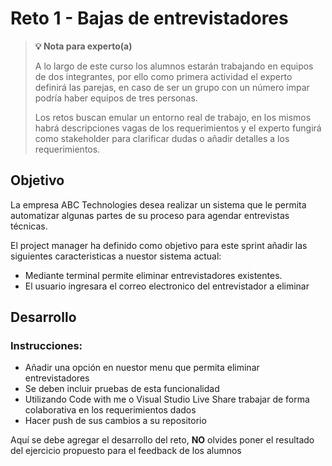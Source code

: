 # Reto 1 - Bajas de entrevistadores


>**💡 Nota para experto(a)**
> 
> A lo largo de este curso los alumnos estarán trabajando en equipos de dos integrantes, por ello como primera actividad el experto definirá las parejas, en caso de ser un grupo con un número impar podría haber equipos de tres personas.
>
> Los retos buscan emular un entorno real de trabajo, en los mismos habrá descripciones vagas de los requerimientos y el experto fungirá como stakeholder para clarificar dudas o añadir detalles a los requerimientos.

## Objetivo

La empresa ABC Technologies desea realizar un sistema que le permita automatizar algunas partes de su proceso para agendar entrevistas técnicas. 

El project manager ha definido como objetivo para este sprint añadir las siguientes caracteristicas a nuestor sistema actual:

- Mediante terminal permite eliminar entrevistadores existentes.
- El usuario ingresara el correo electronico del entrevistador a eliminar


## Desarrollo

### Instrucciones:

- Añadir una opción en nuestor menu que permita eliminar entrevistadores
- Se deben incluir pruebas de esta funcionalidad
- Utilizando Code with me o Visual Studio Live Share trabajar de forma colaborativa en los requerimientos dados
- Hacer push de sus cambios a su repositorio





Aquí se debe agregar el desarrollo del reto, **NO** olvides poner el resultado del ejercicio propuesto para el feedback de los alumnos

